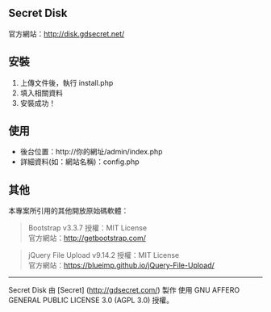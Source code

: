 

Secret Disk
-----
官方網站：http://disk.gdsecret.net/


安裝
-----
1. 上傳文件後，執行 install.php
2. 填入相關資料
3. 安裝成功！

使用
-----
* 後台位置：http://你的網址/admin/index.php
* 詳細資料(如：網站名稱)：config.php



其他
-----
本專案所引用的其他開放原始碼軟體：

>Bootstrap v3.3.7
授權：MIT License  
官方網站：http://getbootstrap.com/

>jQuery File Upload v9.14.2
授權：MIT License  
官方網站：https://blueimp.github.io/jQuery-File-Upload/

***
Secret Disk 由 [Secret] (http://gdsecret.com/) 製作
使用 GNU AFFERO GENERAL PUBLIC LICENSE 3.0 (AGPL 3.0) 授權。
